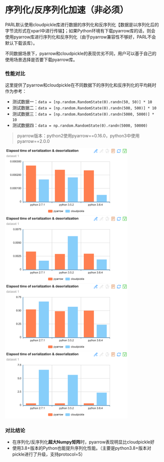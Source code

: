 # **序列化/反序列化加速（非必须）**

PARL默认使用cloudpickle库进行数据的序列化和反序列化【数据是以序列化后的字节流形式在xparl中进行传输】；如果Python环境有下载pyarrow库的话，则会使用pyarrow库进行序列化和反序列化（由于pyarrow兼容性不够好，PARL不会默认下载该库）。

不同数据场景下，pyarrow和cloudpickle的表现优劣不同，用户可以基于自己的使用场景选择是否要下载pyarrow库。

### 性能对比
这里提供了pyarrow和cloudpickle在不同数据下的序列化和反序列化的平均耗时作为参考：

- 测试数据一：`data = [np.random.RandomState(0).randn(50, 50)] * 10`
- 测试数据二：`data = [np.random.RandomState(0).randn(500, 500)] * 10`
- 测试数据三：`data = [np.random.RandomState(0).randn(5000, 5000)] * 10`
- 测试数据四：`data = np.random.RandomState(0).randn(5000, 50000)`

> pyarrow版本：python2使用pyarrow==0.16.0，python3中使用pyarrow==2.0.0

<img src="./.images/dataset1.png" width="400"/> <img src="./.images/dataset2.png" width="400"/>
<img src="./.images/dataset3.png" width="400"/> <img src="./.images/dataset4.png" width="400"/>

### 对比结论
- 在序列化/反序列化**超大Numpy矩阵**时，pyarrow表现明显比cloudpickle好
- 使用3.8+版本的Python也能提升序列化性能。（主要是python3.8+版本对pickle进行了升级，支持protocol=5）
